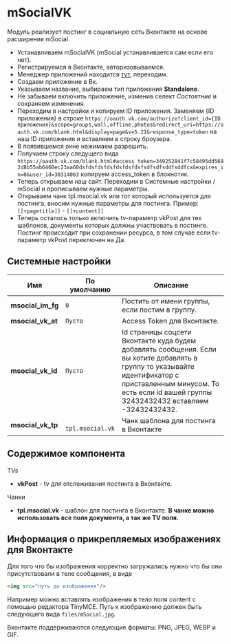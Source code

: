 # mSocialVK

Модуль реализует постинг в социальную сеть Вконтакте на основе расширения mSocial.

* Устанавливаем mSocialVK (mSocial устанавливается сам если его нет).
* Регистрируемся в Вконтакте, авторизовываемся.
* Менеджер приложений находится [тут](https://vk.com/apps?act=manage), переходим.
* Создаем приложение в Вк.
* Указываем название, выбираем тип приложения **Standalone**.
* Не забываем включить приложение, изменив селект *Состоятние* и сохраняем изменения.
* Переходим в настройки и копируем ID приложения. Заменяем {ID приложения} в строке `https://oauth.vk.com/authorize?client_id={ID приложения}&scope=groups,wall,offline,photos&redirect_uri=https://oauth.vk.com/blank.html&display=page&v=5.21&response_type=token` на наш ID приложения и вставляем в строку броузера.
* В появившемся окне нажимаем разрешить.
* Получаем строку следущего вида `https://oauth.vk.com/blank.html#access_token=349252841f7c58495dd5692d8b55ab6460ec23aa60dsfdsfdsfdsfdsfdsfdsfsdfsdfsddfsddfcx&expires_in=0&user_id=30314063` копируем access_token в блокнотик.
* Теперь открываем наш сайт. Переходим в Системные настройки / mSocial и прописываем нужные параметры.
* Открываем чанк tpl.msocial.vk или тот который используется для постинга, вносим нужные параметры для постинга. Пример: `[[+pagetitle]]` - `[[+content]]`
* Теперь осталось только включить tv-параметр vkPost для тех шаблонов, документы которых должны участвовать в постинге. Постинг происходит при сохранении ресурса, в том случае если tv-параметр vkPost переключен на Да.

## Системные настройки

| Имя               | По умолчанию      | Описание                                                                                                                                                                                                              |
|-------------------|-------------------|-----------------------------------------------------------------------------------------------------------------------------------------------------------------------------------------------------------------------|
| **msocial_im_fg** | `0`               | Постить от имени группы, если постим в группу.                                                                                                                                                                        |
| **msocial_vk_at** | `Пусто`           | Access Token для Вконтакте.                                                                                                                                                                                           |
| **msocial_vk_id** | `Пусто`           | Id страницы соцсети Вконтакте куда будем добавлять сообщения. Если вы хотите добавлять в группу то указывайте идентификатор с приставленным минусом. То есть если id вашей группы 32432432432 вставляем -32432432432. |
| **msocial_vk_tp** | ` tpl.msocial.vk` | Чанк шаблона для постинга в Вконтакте                                                                                                                                                                                 |

## Содержимое компонента

TVs

* **vkPost** - tv для отслеживания постинга в Вконтакте.

Чанки

* **tpl.msocial.vk** - шаблон для постинга в Вконтакте.
**В чанке можно использовать все поля документа, а так же TV поля.**

## Информация о прикрепляемых изображениях для Вконтакте

Для того что бы изображения корректно загружались нужно что бы они присутствовали в теле сообщения, в виде

```html
<img src="путь до изображения"/>
```

Например можно вставлять изображения в тело поля content с помощью редактора TinyMCE. Путь к изображению должен быть следующего вида `files/mSocial.jpg`.

Вконтакте поддерживаются следующие форматы: PNG, JPEG, WEBP и GIF.
